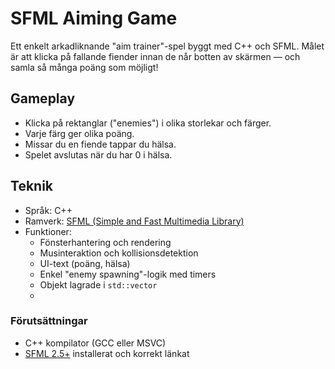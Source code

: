 # SFML Aiming Game

Ett enkelt arkadliknande "aim trainer"-spel byggt med C++ och SFML. Målet är att klicka på fallande fiender innan de når botten av skärmen — och samla så många poäng som möjligt!

## Gameplay

- Klicka på rektanglar ("enemies") i olika storlekar och färger.
- Varje färg ger olika poäng.
- Missar du en fiende tappar du hälsa.
- Spelet avslutas när du har 0 i hälsa.

## Teknik

- Språk: C++
- Ramverk: [SFML (Simple and Fast Multimedia Library)](https://www.sfml-dev.org/)
- Funktioner:
  - Fönsterhantering och rendering
  - Musinteraktion och kollisionsdetektion
  - UI-text (poäng, hälsa)
  - Enkel "enemy spawning"-logik med timers
  - Objekt lagrade i `std::vector`
  - 
### Förutsättningar

- C++ kompilator (GCC eller MSVC)
- [SFML 2.5+](https://www.sfml-dev.org/download.php) installerat och korrekt länkat
